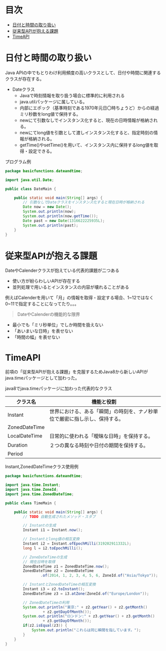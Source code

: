 # 目次
- [日付と時間の取り扱い](#日付と時間の取り扱い)
- [従来型APIが抱える課題](#従来型APIが抱える課題)
- [TimeAPI](#TimeAPI)


# 日付と時間の取り扱い
Java APIの中でもとりわけ利用頻度の高いクラスとして、日付や時間に関連するクラスが存在する。

- Dateクラス
	- Javaで時刻情報を取り扱う場合に標準的に利用される
	- java.utilパッケージに属している。
	- 内部にエポック（基準時刻である1970年元日〇時ちょうど）からの経過ミリ秒数をlong値で保持する。
	- newにて引数なしでインスタンス化すると、現在の日時情報が格納される。
	- newにてlong値を引数として渡しインスタンス化すると、指定時刻の情報が格納される。
	- getTime()やsetTime()を用いて、インスタンス内に保持するlong値を取得・設定できる。

プログラム例

```Java
package basicfunctions.dateandtime;

import java.util.Date;

public class DateMain {

	public static void main(String[] args) {
		// 引数なしでDateクラスをインスタンス化すると現在日時が格納される
		Date now = new Date();
		System.out.println(now);
		System.out.println(now.getTime());
		Date past = new Date(1316622225935L);
		System.out.println(past);
	}
}
```

# 従来型APIが抱える課題

DateやCalenderクラスが抱えている代表的課題が二つある

- 使い方が紛らわしいAPIが存在する
- 並列処理で用いるとインスタンスの内容が壊れることがある

例えばCalenderを用いて「月」の情報を取得・設定する場合、1~12ではなく0~11で指定することになってたり。。。

> DateやCalenderの機能的な限界

- 最小でも「ミリ秒単位」でしか時間を扱えない
- 「あいまいな日時」を表せない
- 「時間の幅」を表せない

# TimeAPI

前項の「従来型APIが抱える課題」を克服するためJava8から新しいAPIがjava.timeパッケージとして加わった。

java8でjava.timeパッケージに加わった代表的なクラス

|クラス名|機能と役割|
| --- | --- |
| Instant | 世界における、ある「瞬間」の時刻を、ナノ秒単位で厳密に指し示し、保持する。|
| ZonedDateTime | |
| LocalDateTime | 日常的に使われる「曖昧な日時」を保持する。|
| Duration | ２つの異なる時刻や日付の期間を保持する。|
| Period | |


Instant,ZonedDateTimeクラス使用例

```Java
package basicfunctions.dateandtime;

import java.time.Instant;
import java.time.ZoneId;
import java.time.ZonedDateTime;

public class TimeMain {

	public static void main(String[] args) {
		// TODO 自動生成されたメソッド・スタブ

		// Instantの生成
		Instant i1 = Instant.now();

		// Instantとlong値の相互変換
		Instant i2 = Instant.ofEpochMilli(319202911332L);
		long l = i2.toEpochMilli();

		// ZoneDateTimeの生成
		// 現在日時を取得
		ZonedDateTime z1 = ZonedDateTime.now();
		ZonedDateTime z2 = ZonedDateTime
				.of(2014, 1, 2, 3, 4, 5, 6, ZoneId.of("Asia/Tokyo"));

		// InstantとZonedDateTimeの相互変換
		Instant i3 = z2.toInstant();
		ZonedDateTime z3 = i3.atZone(ZoneId.of("Europe/London"));

		// ZonedDateTimeの利用
		System.out.println("東京:" + z2.getYear() + z2.getMonth()
				 + z2.getDayOfMonth());
		System.out.println("ロンドン:" + z3.getYear() + z3.getMonth()
				 + z3.getDayOfMonth());
		if(z2.isEqual(z3)) {
			System.out.println("これらは同じ瞬間を指しています。");
		}
	}
}

```